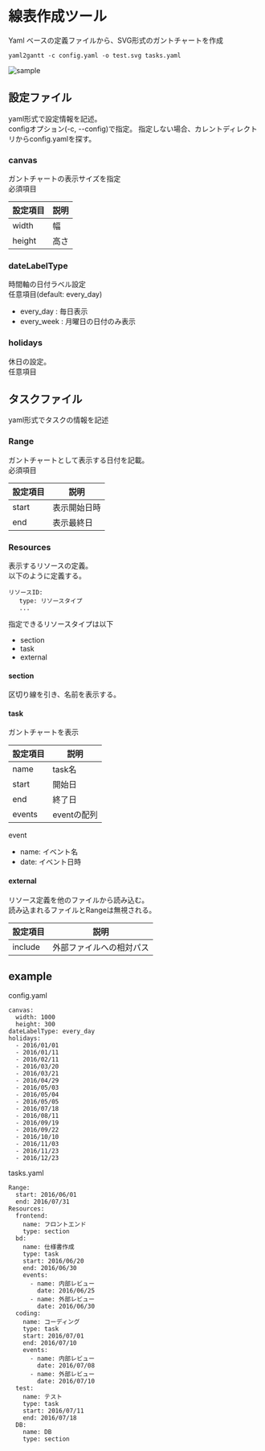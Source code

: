 # 線表作成ツール

Yaml ベースの定義ファイルから、SVG形式のガントチャートを作成

```
yaml2gantt -c config.yaml -o test.svg tasks.yaml
```

![sample](https://circleci.com/api/v1/project/ihgs/yaml2gantt/latest/artifacts/0//home/ubuntu/yaml2gantt/tmp/test.svg)



## 設定ファイル

yaml形式で設定情報を記述。  
configオプション(-c, --config)で指定。
指定しない場合、カレントディレクトリからconfig.yamlを探す。  



### canvas

ガントチャートの表示サイズを指定  
必須項目

| 設定項目   |  説明  |
|----------|-----|
| width    | 幅  |
| height   | 高さ |

### dateLabelType

時間軸の日付ラベル設定  
任意項目(default: every_day)


* every_day : 毎日表示
* every_week : 月曜日の日付のみ表示

### holidays

休日の設定。  
任意項目



## タスクファイル

yaml形式でタスクの情報を記述

### Range

ガントチャートとして表示する日付を記載。  
必須項目

| 設定項目   |  説明      |
|----------|------------|
| start    | 表示開始日時 |
| end      | 表示最終日   |

### Resources

表示するリソースの定義。  
以下のように定義する。
```
リソースID:
   type: リソースタイプ
   ...
```

指定できるリソースタイプは以下
* section
* task
* external

#### section

区切り線を引き、名前を表示する。



#### task

ガントチャートを表示

| 設定項目   |  説明      |
|----------|------------|
| name     | task名     |
| start    | 開始日      |
| end      | 終了日      |
| events   | eventの配列 |

event
* name: イベント名
* date: イベント日時

#### external

リソース定義を他のファイルから読み込む。  
読み込まれるファイルとRangeは無視される。


| 設定項目   |  説明                  |
|----------|------------------------|
| include  | 外部ファイルへの相対パス   |


## example

config.yaml
```
canvas:
  width: 1000
  height: 300
dateLabelType: every_day
holidays:
  - 2016/01/01
  - 2016/01/11
  - 2016/02/11
  - 2016/03/20
  - 2016/03/21
  - 2016/04/29
  - 2016/05/03
  - 2016/05/04
  - 2016/05/05
  - 2016/07/18
  - 2016/08/11
  - 2016/09/19
  - 2016/09/22
  - 2016/10/10
  - 2016/11/03
  - 2016/11/23
  - 2016/12/23
```

tasks.yaml
```
Range:
  start: 2016/06/01
  end: 2016/07/31
Resources:
  frontend:
    name: フロントエンド
    type: section
  bd:
    name: 仕様書作成
    type: task
    start: 2016/06/20
    end: 2016/06/30
    events:
      - name: 内部レビュー
        date: 2016/06/25
      - name: 外部レビュー
        date: 2016/06/30
  coding:
    name: コーディング
    type: task
    start: 2016/07/01
    end: 2016/07/10
    events:
      - name: 内部レビュー
        date: 2016/07/08
      - name: 外部レビュー
        date: 2016/07/10
  test:
    name: テスト
    type: task
    start: 2016/07/11
    end: 2016/07/18
  DB:
    name: DB
    type: section
```
